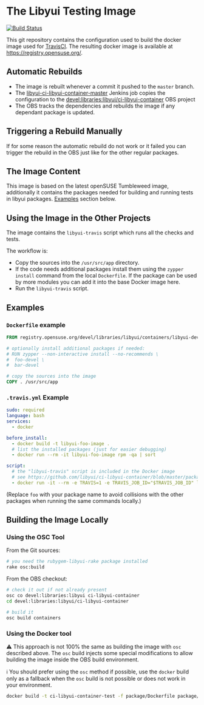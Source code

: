 # The Libyui Testing Image

[![Build Status](https://travis-ci.org/libyui/ci-libyui-container.svg?branch=master)](https://travis-ci.org/libyui/ci-libyui-container)

This git repository contains the configuration used to build the docker
image used for [TravisCI](https://travis-ci.org/).
The resulting docker image is available at https://registry.opensuse.org/.

## Automatic Rebuilds

- The image is rebuilt whenever a commit it pushed to the `master` branch.
- The [libyui-ci-libyui-container-master](
  https://ci.opensuse.org/view/libyui/job/libyui-ci-libyui-container-master/)
  Jenkins job copies the configuration to the
  [devel:libraries:libyui/ci-libyui-container](
  https://build.opensuse.org/package/show/devel:libraries:libyui/ci-libyui-container)
  OBS project
- The OBS tracks the dependencies and rebuilds the image if any dependant package
  is updated.

## Triggering a Rebuild Manually

If for some reason the automatic rebuild do not work or it failed you can
trigger the rebuild in the OBS just like for the other regular packages.


## The Image Content

This image is based on the latest openSUSE Tumbleweed image, additionally
it contains the packages needed for building and running tests in libyui packages.
[Examples](#examples) section below.

## Using the Image in the Other Projects

The image contains the `libyui-travis` script which runs all the checks and tests.

The workflow is:

- Copy the sources into the `/usr/src/app` directory.
- If the code needs additional packages install them using the `zypper install`
  command from the local `Dockerfile`. If the package can be used by more modules
  you can add it into the base Docker image here.
- Run the `libyui-travis` script.

## Examples

### `Dockerfile` example

```Dockerfile
FROM registry.opensuse.org/devel/libraries/libyui/containers/libyui-devel

# optionally install additional packages if needed:
# RUN zypper --non-interactive install --no-recommends \
#  foo-devel \
#  bar-devel

# copy the sources into the image
COPY . /usr/src/app
```

### `.travis.yml` Example

```yaml
sudo: required
language: bash
services:
  - docker

before_install:
  - docker build -t libyui-foo-image .
  # list the installed packages (just for easier debugging)
  - docker run --rm -it libyui-foo-image rpm -qa | sort

script:
  # the "libyui-travis" script is included in the Docker image
  # see https://github.com/libyui/ci-libyui-container/blob/master/package/libyui-travis
  - docker run -it --rm -e TRAVIS=1 -e TRAVIS_JOB_ID="$TRAVIS_JOB_ID" libyui-foo-image libyui-travis
```

(Replace `foo` with your package name to avoid collisions with the other packages
when running the same commands locally.)


## Building the Image Locally

### Using the OSC Tool

From the Git sources:

```sh
# you need the rubygem-libyui-rake package installed
rake osc:build
```

From the OBS checkout:

```sh
# check it out if not already present
osc co devel:libraries:libyui ci-libyui-container
cd devel:libraries:libyui/ci-libyui-container

# build it
osc build containers
```

### Using the Docker tool

️:warning: This approach is not 100% the same as building the image with `osc` described above.
The `osc` build injects some special modifications to allow building the image inside
the OBS build environment.

:information_source:️ You should prefer using the `osc` method if possible, use the `docker`
build only as a fallback when the `osc` build is not possible or does not work in your environment.

```sh
docker build -t ci-libyui-container-test -f package/Dockerfile package/
```
